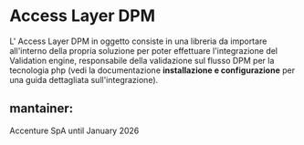 # **Access Layer** DPM  
L' Access Layer DPM   in oggetto consiste in una libreria da importare all'interno della propria soluzione per poter effettuare l'integrazione del Validation engine, responsabile della validazione sul flusso DPM   per la tecnologia php (vedi la documentazione **installazione e configurazione** per una guida dettagliata sull'integrazione).

## mantainer:
 Accenture SpA until January 2026